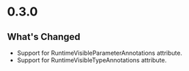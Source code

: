 # 0.3.0

## What's Changed
* Support for RuntimeVisibleParameterAnnotations attribute.
* Support for RuntimeVisibleTypeAnnotations attribute.
